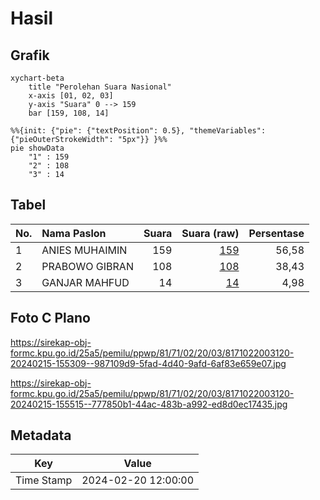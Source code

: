 # Hasil

## Grafik

```mermaid
xychart-beta
    title "Perolehan Suara Nasional"
    x-axis [01, 02, 03]
    y-axis "Suara" 0 --> 159
    bar [159, 108, 14]
```

```mermaid
%%{init: {"pie": {"textPosition": 0.5}, "themeVariables": {"pieOuterStrokeWidth": "5px"}} }%%
pie showData
    "1" : 159
    "2" : 108
    "3" : 14
```

## Tabel

| No. | Nama Paslon    | Suara | Suara (raw) | Persentase |
|:--- |:-------------- | -----:| -----------:| ----------:|
| 1   | ANIES MUHAIMIN | 159   | [159][p-1]  | 56,58      |
| 2   | PRABOWO GIBRAN | 108   | [108][p-2]  | 38,43      |
| 3   | GANJAR MAHFUD  | 14    | [14][p-3]   | 4,98       |


[p-1]: https://github.com/gigit-pemilu/pemilu-2024/blob/main/pilpres/hitung-suara/sub/81-maluku/sub/71-kota-ambon/sub/02-sirimau/sub/2003-batu-merah/sub/120-tps/sub/paslon-1.txt
[p-2]: https://github.com/gigit-pemilu/pemilu-2024/blob/main/pilpres/hitung-suara/sub/81-maluku/sub/71-kota-ambon/sub/02-sirimau/sub/2003-batu-merah/sub/120-tps/sub/paslon-2.txt
[p-3]: https://github.com/gigit-pemilu/pemilu-2024/blob/main/pilpres/hitung-suara/sub/81-maluku/sub/71-kota-ambon/sub/02-sirimau/sub/2003-batu-merah/sub/120-tps/sub/paslon-3.txt

## Foto C Plano

https://sirekap-obj-formc.kpu.go.id/25a5/pemilu/ppwp/81/71/02/20/03/8171022003120-20240215-155309--987109d9-5fad-4d40-9afd-6af83e659e07.jpg

https://sirekap-obj-formc.kpu.go.id/25a5/pemilu/ppwp/81/71/02/20/03/8171022003120-20240215-155515--777850b1-44ac-483b-a992-ed8d0ec17435.jpg


## Metadata

| Key        | Value               |
| ---------- | ------------------- |
| Time Stamp | 2024-02-20 12:00:00 |



